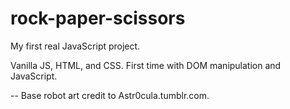 # rock-paper-scissors

My first real JavaScript project.

Vanilla JS, HTML, and CSS. First time with DOM manipulation and JavaScript.

--
Base robot art credit to Astr0cula.tumblr.com.
